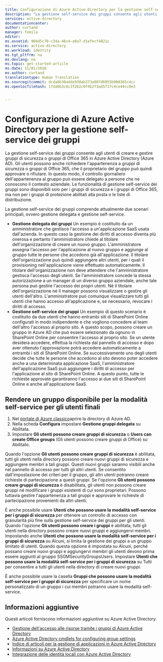 ```yaml
---
title: Configurazione di Azure Active Directory per la gestione self-service dell&quot;accesso alle applicazioni | Documentazione Microsoft
description: "La gestione self-service dei gruppi consente agli utenti di creare e gestire i gruppi di sicurezza o gruppi di Office 365 in Azure Active Directory, nonché di richiedere l&quot;appartenenza a tali gruppi."
services: active-directory
documentationcenter: 
author: curtand
manager: femila
editor: 
ms.assetid: 904d5c70-c34a-46c4-a9a7-d1efecf4821c
ms.service: active-directory
ms.workload: identity
ms.tgt_pltfrm: na
ms.devlang: na
ms.topic: get-started-article
ms.date: 11/01/2016
ms.author: curtand
translationtype: Human Translation
ms.sourcegitcommit: dcda8b30adde930ab373a087d6955b900365c4cc
ms.openlocfilehash: 1fda0b3c6c3f262c0f4b2f3ad5f37c4ce44cc0e3


---
```

# <a name="setting-up-azure-active-directory-for-self-service-group-management"></a>Configurazione di Azure Active Directory per la gestione self-service dei gruppi
La gestione self-service dei gruppi consente agli utenti di creare e gestire gruppi di sicurezza o gruppi di Office 365 in Azure Active Directory (Azure AD). Gli utenti possono anche richiedere l'appartenenza a gruppi di sicurezza o gruppi di Office 365, che il proprietario del gruppo può quindi approvare o rifiutare. In questo modo, il controllo giornaliero dell'appartenenza al gruppo può essere delegato a persone che ne conoscono il contesto aziendale. Le funzionalità di gestione self-service dei gruppi sono disponibili solo per i gruppi di sicurezza e i gruppi di Office 365, ma non per i gruppi di protezione abilitati alla posta o le liste di distribuzione.

La gestione self-service dei gruppi comprende attualmente due scenari principali, ovvero gestione delegata e gestione self-service.

* **Gestione delegata dei gruppi**
   Un esempio è costituito da un amministratore che gestisce l'accesso a un'applicazione SaaS usata dall'azienda. In questo caso la gestione dei diritti di accesso diventa più onerosa e pertanto l'amministratore chiede al titolare dell'organizzazione di creare un nuovo gruppo. L'amministratore assegna l'accesso per l'applicazione al nuovo gruppo e aggiunge al gruppo tutte le persone che accedono già all'applicazione. Il titolare dell'organizzazione può quindi aggiungere altri utenti, per i quali il provisioning nell'applicazione viene effettuato automaticamente. Il titolare dell'organizzazione non deve attendere che l'amministratore gestisca l'accesso degli utenti. Se l'amministratore concede la stessa autorizzazione a un manager di un diverso gruppo aziendale, anche tale persona può gestire l'accesso dei propri utenti. Né il titolare dell'organizzazione né il manager possono visualizzare o gestire gli utenti dell'altro. L'amministratore può comunque visualizzare tutti gli utenti che hanno accesso all'applicazione e, se necessario, revocare i diritti di accesso.
* **Gestione self-service dei gruppi**
   Un esempio di questo scenario è costituito da due utenti che hanno entrambi siti di SharePoint Online configurati in modo indipendente e che vogliono concedere al team dell'altro l'accesso al proprio sito. A questo scopo, possono creare un gruppo in Azure AD che può essere selezionato da ognuno in SharePoint Online per consentire l'accesso al proprio sito. Se un utente desidera accedere, effettua la richiesta dal pannello di accesso e dopo aver ottenuto l'approvazione potrà accedere automaticamente a entrambi i siti di SharePoint Online. Se successivamente uno degli utenti decide che tutte le persone che accedono al sito devono poter accedere anche a una determinata applicazione SaaS, l'amministratore dell'applicazione SaaS può aggiungere i diritti di accesso per l'applicazione al sito di SharePoint Online. A questo punto, tutte le richieste approvate garantiranno l'accesso ai due siti di SharePoint Online e anche all'applicazione SaaS.

## <a name="making-a-group-available-for-end-user-self-service"></a>Rendere un gruppo disponibile per la modalità self-service per gli utenti finali
1. Nel [portale di Azure classico](https://manage.windowsazure.com)aprire la directory di Azure AD.
2. Nella scheda **Configura** impostare **Gestione gruppi delegata** su Abilitata.
3. Impostare **Gli utenti possono creare gruppi di sicurezza** o **Users can create Office groups** (Gli utenti possono creare gruppi di Office) su Abilitato.

Quando l'opzione **Gli utenti possono creare gruppi di sicurezza** è abilitata, tutti gli utenti nella directory possono creare nuovi gruppi di sicurezza e aggiungere membri a tali gruppi. Questi nuovi gruppi saranno visibili anche nel pannello di accesso per tutti gli altri utenti. Se consentito dall'impostazione dei criteri per il gruppo, gli altri utenti potranno creare richieste di partecipazione a questi gruppi. Se l'opzione **Gli utenti possono creare gruppi di sicurezza** è disabilitata, gli utenti non possono creare gruppi né modificare i gruppi esistenti di cui sono proprietari. Possono tuttavia gestire l'appartenenza a tali gruppi e approvare le richieste di partecipazione provenienti da altri utenti.

È anche possibile usare **Utenti che possono usare la modalità self-service per i gruppi di sicurezza** per ottenere un controllo di accesso con granularità più fine sulla gestione self-service dei gruppi per gli utenti. Quando l'opzione **Gli utenti possono creare i gruppi** è abilitata, tutti gli utenti nella directory possono creare nuovi gruppi e aggiungervi membri. Impostando anche **Utenti che possono usare la modalità self-service per i gruppi di sicurezza** su Alcuni, si limita la gestione dei gruppi a un gruppo limitato di utenti. Quando questa opzione è impostata su Alcuni, perché possano creare nuovi gruppi e aggiungervi membri gli utenti devono prima essere aggiunti al gruppo SSGMSecurityGroupsUsers. Impostare **Utenti che possono usare la modalità self-service per i gruppi di sicurezza** su Tutti per consentire a tutti gli utenti nella directory di creare nuovi gruppi.

È anche possibile usare la casella **Gruppi che possono usare la modalità self-service per i gruppi di sicurezza** per specificare un nome personalizzato di un gruppo i cui membri potranno usare la modalità self-service.

## <a name="additional-information"></a>Informazioni aggiuntive
Questi articoli forniscono informazioni aggiuntive su Azure Active Directory.

* [Gestione dell'accesso alle risorse tramite i gruppi di Azure Active Directory](active-directory-manage-groups.md)
* [Azure Active Directory cmdlets for configuring group settings](active-directory-accessmanagement-groups-settings-cmdlets.md)
* [Indice di articoli per la gestione di applicazioni in Azure Active Directory](active-directory-apps-index.md)
* [Informazioni su Azure Active Directory](active-directory-whatis.md)
* [Integrazione delle identità locali con Azure Active Directory](active-directory-aadconnect.md)




<!--HONumber=Dec16_HO2-->


